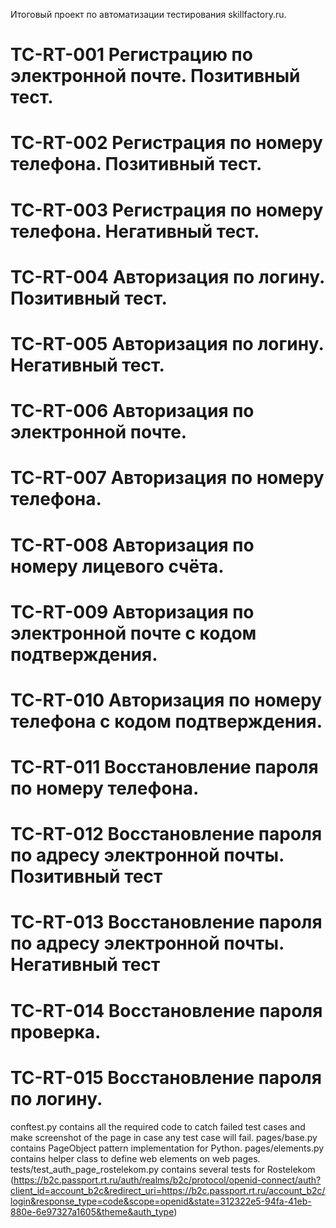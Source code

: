 Итоговый проект по автоматизации тестирования skillfactory.ru.

# TC-RT-001 Регистрацию по электронной почте. Позитивный тест.
# TC-RT-002 Регистрация по номеру телефона. Позитивный тест.
# TC-RT-003 Регистрация по номеру телефона. Негативный тест.
# TC-RT-004 Авторизация по логину. Позитивный тест.
# TC-RT-005 Авторизация по логину. Негативный тест.
# TC-RT-006 Авторизация по электронной почте.
# TC-RT-007 Авторизация по номеру телефона.
# TC-RT-008 Авторизация по номеру лицевого счёта.
# TC-RT-009 Авторизация по электронной почте с кодом подтверждения.
# TC-RT-010 Авторизация по номеру телефона с кодом подтверждения.
# TC-RT-011 Восстановление пароля по номеру телефона.
# TC-RT-012 Восстановление пароля по адресу электронной почты. Позитивный тест
# TC-RT-013 Восстановление пароля по адресу электронной почты. Негативный тест
# TC-RT-014 Восстановление пароля проверка.
# TC-RT-015 Восстановление пароля по логину.


conftest.py contains all the required code to catch failed test cases and make screenshot of the page in case any test case will fail.
pages/base.py contains PageObject pattern implementation for Python.
pages/elements.py contains helper class to define web elements on web pages.
tests/test_auth_page_rostelekom.py contains several tests for Rostelekom (https://b2c.passport.rt.ru/auth/realms/b2c/protocol/openid-connect/auth?client_id=account_b2c&redirect_uri=https://b2c.passport.rt.ru/account_b2c/login&response_type=code&scope=openid&state=312322e5-94fa-41eb-880e-6e97327a1605&theme&auth_type)
